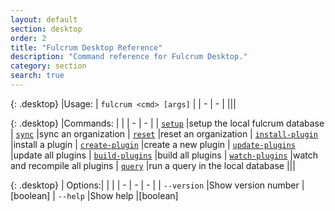 ```yaml
---
layout: default
section: desktop
order: 2
title: "Fulcrum Desktop Reference"
description: "Command reference for Fulcrum Desktop."
category: section
search: true
---
```


{: .desktop}
|Usage: | `fulcrum <cmd> [args]` |
| - | - |
|||

{: .desktop}
|Commands: | |
| - | - |
| [`setup`](/desktop/reference/setup/) |setup the local fulcrum database
| [`sync`](/desktop/reference/sync/) |sync an organization
| [`reset`](/desktop/reference/reset/) |reset an organization
| [`install-plugin`](/desktop/reference/install-plugin/) |install a plugin
| [`create-plugin`](/desktop/reference/create-plugin/) |create a new plugin
| [`update-plugins`](/desktop/reference/update-plugins/) |update all plugins
| [`build-plugins`](/desktop/reference/build-plugins/) |build all plugins
| [`watch-plugins`](/desktop/reference/watch-plugins/) |watch and recompile all plugins
| [`query`](/desktop/reference/query/) |run a query in the local database
|||

{: .desktop}
| Options:| | |
| - | - | - |
| `--version` |Show version number |[boolean]
| `--help` |Show help |[boolean]
